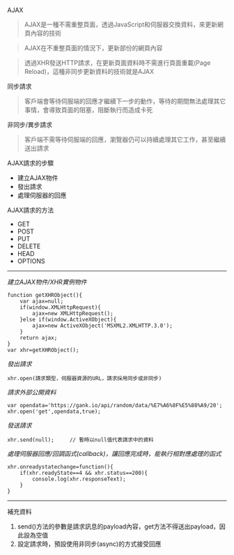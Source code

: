 AJAX
>AJAX是一種不需重整頁面，透過JavaScript和伺服器交換資料，來更新網頁內容的技術

>AJAX在不重整頁面的情況下，更新部份的網頁內容

>透過XHR發送HTTP請求，在更新頁面資料時不需進行頁面重載(Page Reload)，這種非同步更新資料的技術就是AJAX

同步請求
>客戶端會等待伺服端的回應才繼續下一步的動作，等待的期間無法處理其它事情，會導致頁面的阻塞，阻斷執行而造成卡死

非同步/異步請求
>客戶端不需等待伺服端的回應，瀏覽器仍可以持續處理其它工作，甚至繼續送出請求

AJAX請求的步驟
* 建立AJAX物件
* 發出請求
* 處理伺服器的回應

AJAX請求的方法
* GET
* POST
* PUT
* DELETE
* HEAD
* OPTIONS

***

*建立AJAX物件/XHR實例物件*
```
function getXHRObject(){
	var ajax=null;
	if(window.XMLHttpRequest){
		ajax=new XMLHttpRequest();
	}else if(window.ActiveXObject){
		ajax=new ActiveXObject('MSXML2.XMLHTTP.3.0');
	}
	return ajax;
}
var xhr=getXHRObject();
```

*發出請求*
```
xhr.open(請求類型，伺服器資源的URL，請求採用同步或非同步)
```

*請求外部公開資料*
```
var opendata='https://gank.io/api/random/data/%E7%A6%8F%E5%88%A9/20';
xhr.open('get',opendata,true);
```

*發送請求*
```
xhr.send(null);		// 暫時以null值代表請求中的資料
```

*處理伺服器回應/回調函式(callback)，讓回應完成時，能執行相對應處理的函式*
```
xhr.onreadystatechange=function(){
	if(xhr.readyState==4 && xhr.status==200){
		console.log(xhr.responseText);		
	}
}
```

***

補充資料
1. send()方法的參數是請求訊息的payload內容，get方法不得送出payload，因此設為空值
2. 設定請求時，預設使用非同步(async)的方式接受回應